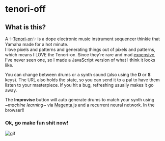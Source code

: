 tenori-off
=================
## What is this?

A ✨[Tenori-on](https://en.wikipedia.org/wiki/Tenori-on)✨ is a dope electronic music
instrument sequencer thinkie that Yamaha made for a hot minute.  
I love pixels and patterns and generating things out of pixels and patterns, which means
I LOVE the Tenori-on. Since they're rare and
mad [expensive](https://reverb.com/item/11642149-yamaha-tenori-on), I've never seen one,
so I made a JavaScript version of what I think it looks like.

You can change between drums or a synth sound (also using the **D** or **S** keys). The URL also holds the state, so you can send it to a pal to have them listen to your masterpiece. If you hit a bug, refreshing usually makes it go away.

The **Improvise** button will auto generate drums to match your synth using 
~*machine learning*~ via [Magenta.js](https://magenta.tensorflow.org/js) and a recurrent neural network. In the browser!!

### Ok, go make fun shit now!

![gif](https://user-images.githubusercontent.com/1369170/41994031-05b13eea-7a02-11e8-9948-077a0a56b038.gif)